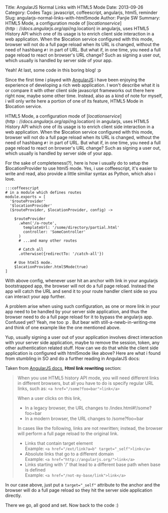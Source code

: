 Title: AngularJS Normal Links with HTML5 Mode
Date: 2013-09-26
Category: Codes
Tags: javascript, coffeescript, angularjs, html5, reminder
Slug: angularjs-normal-links-with-html5mode
Author: Panjie SW
Summary: HTML5 Mode, a configuration mode of [$location service](http://docs.angularjs.org/api/ng.$location) in angularjs, uses HTML5 History API which one of its usage is to enrich client side interaction in a web application. When the $location service configured with this mode, browser will not do a full page reload when its URL is changed, without the need of hashbang ``#!`` in part of URL. But what if, in one time, you need a full page reload to react on browser's URL change? Such as signing a user out, which usually is handled by server side of your app.

Yeah! At last, some code in this boring blog! :p

Since the first time i played with [AngularJS](http://angularjs.org) i have been enjoying the experience of developing a rich web application. I won't describe what it is or compare it with other client side javascript frameworks out there here right now, maybe some other time. Instead, also as a kind of note for myself, i will only write here a portion of one of its feature, HTML5 Mode in $location service.

HTML5 Mode, a configuration mode of [$location service](http://docs.angularjs.org/api/ng.$location) in angularjs, uses HTML5 History API which one of its usage is to enrich client side interaction in a web application. When the $location service configured with this mode, browser will not do a full page reload when its URL is changed, without the need of hashbang ``#!`` in part of URL. But what if, in one time, you need a full page reload to react on browser's URL change? Such as signing a user out, which usually is handled by server side of your app.

For the sake of completeness(?), here is how i usually do to setup the $locationProvider to use html5 mode. Yes, i use coffeescript, it's easier to write and read, also provide a little similiar syntax as Python, which also i love.

    :::coffeescript
    # in a module which defines routes
    module.exports = [
      '$routeProvider'
      '$locationProvider'
      ($routeProvider, $locationProvider, config) ->

        $routeProvider
          .when('/a-route',
            templateUrl: '/some/directory/partial.html'
            controller: 'SomeController'
          )
          # ...and many other routes

          # Catch all
          .otherwise({redirectTo: '/catch-all'})

        # Use html5 mode.
        $locationProvider.html5Mode(true)
    ]

With above config, whenever user hit an anchor with link in your angularjs bootstrapped app, the browser will not do a full page reload. Instead the app will catch the URL and send it to your route handler client side so you can interact your app further.

A problem arise when using such configuration, as one or more link in your app need to be handled by your server side application, and thus the browser need to do a full page reload for it to bypass the angularjs app. Confused yet? Yeah, me too :p . But bear with still-a-newb-in-writing-me and think of one example like the one mentioned above.

Yup, usually signing a user out of your application involves direct interaction with your server side application, maybe to remove the session, token, any other authentication related stuff. How can we do that while the client side application is configured with html5mode like above? Here are what i found from stumbling in SO and do a further reading in AngularJS docs:

Taken from [AngularJS docs](http://docs.angularjs.org/guide/dev_guide.services.$location), **Html link rewriting** section:
>When you use HTML5 history API mode, you will need different links in different browsers, but all you have to do is specify regular URL links, such as: ``<a href="/some?foo=bar">link</a>``
>
>When a user clicks on this link,
>
>* In a legacy browser, the URL changes to /index.html#!/some?foo=bar
>* In a modern browser, the URL changes to /some?foo=bar
>
>In cases like the following, links are not rewritten; instead, the browser will perform a full page reload to the original link.
>
>*  Links that contain target element  
>    Example: ``<a href="/ext/link?a=b" target="_self">link</a>``  
>*  Absolute links that go to a different domain  
>    Example: ``<a href="http://angularjs.org/">link</a>``  
>*  Links starting with '/' that lead to a different base path when base is defined  
>    Example: ``<a href="/not-my-base/link">link</a>``  

In our case above, just put a ``target="_self"`` attribute to the anchor and the browser will do a full page reload so they hit the server side application directly.  

There we go, all good and set. Now back to the code :)
